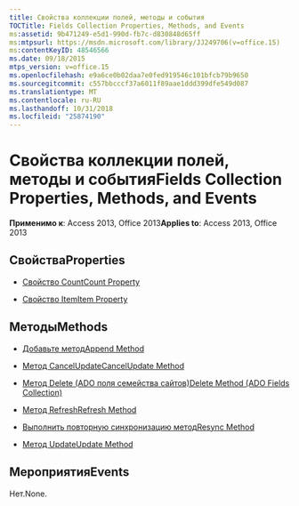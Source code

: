 ```yaml
---
title: Свойства коллекции полей, методы и события
TOCTitle: Fields Collection Properties, Methods, and Events
ms:assetid: 9b471249-e5d1-990d-fb7c-d830848d65ff
ms:mtpsurl: https://msdn.microsoft.com/library/JJ249706(v=office.15)
ms:contentKeyID: 48546566
ms.date: 09/18/2015
mtps_version: v=office.15
ms.openlocfilehash: e9a6ce0b02daa7e0fed919546c101bfcb79b9650
ms.sourcegitcommit: c557bbcccf37a6011f89aae1ddd399dfe549d087
ms.translationtype: MT
ms.contentlocale: ru-RU
ms.lasthandoff: 10/31/2018
ms.locfileid: "25874190"
---
```

# <a name="fields-collection-properties-methods-and-events"></a><span data-ttu-id="80afb-102">Свойства коллекции полей, методы и события</span><span class="sxs-lookup"><span data-stu-id="80afb-102">Fields Collection Properties, Methods, and Events</span></span>

<span data-ttu-id="80afb-103">**Применимо к**: Access 2013, Office 2013</span><span class="sxs-lookup"><span data-stu-id="80afb-103">**Applies to**: Access 2013, Office 2013</span></span>

## <a name="properties"></a><span data-ttu-id="80afb-104">Свойства</span><span class="sxs-lookup"><span data-stu-id="80afb-104">Properties</span></span>

- [<span data-ttu-id="80afb-105">Свойство Count</span><span class="sxs-lookup"><span data-stu-id="80afb-105">Count Property</span></span>](count-property-ado.md)

- [<span data-ttu-id="80afb-106">Свойство Item</span><span class="sxs-lookup"><span data-stu-id="80afb-106">Item Property</span></span>](item-property-ado.md)

## <a name="methods"></a><span data-ttu-id="80afb-107">Методы</span><span class="sxs-lookup"><span data-stu-id="80afb-107">Methods</span></span>

- [<span data-ttu-id="80afb-108">Добавьте метод</span><span class="sxs-lookup"><span data-stu-id="80afb-108">Append Method</span></span>](append-method-ado.md)

- [<span data-ttu-id="80afb-109">Метод CancelUpdate</span><span class="sxs-lookup"><span data-stu-id="80afb-109">CancelUpdate Method</span></span>](cancelupdate-method-ado.md)

- [<span data-ttu-id="80afb-110">Метод Delete (ADO поля семейства сайтов)</span><span class="sxs-lookup"><span data-stu-id="80afb-110">Delete Method (ADO Fields Collection)</span></span>](delete-method-ado-fields-collection.md)

- [<span data-ttu-id="80afb-111">Метод Refresh</span><span class="sxs-lookup"><span data-stu-id="80afb-111">Refresh Method</span></span>](refresh-method-ado.md)

- [<span data-ttu-id="80afb-112">Выполнить повторную синхронизацию метод</span><span class="sxs-lookup"><span data-stu-id="80afb-112">Resync Method</span></span>](resync-method-ado.md)

- [<span data-ttu-id="80afb-113">Метод Update</span><span class="sxs-lookup"><span data-stu-id="80afb-113">Update Method</span></span>](update-method-ado.md)

## <a name="events"></a><span data-ttu-id="80afb-114">Мероприятия</span><span class="sxs-lookup"><span data-stu-id="80afb-114">Events</span></span>

<span data-ttu-id="80afb-115">Нет.</span><span class="sxs-lookup"><span data-stu-id="80afb-115">None.</span></span>

